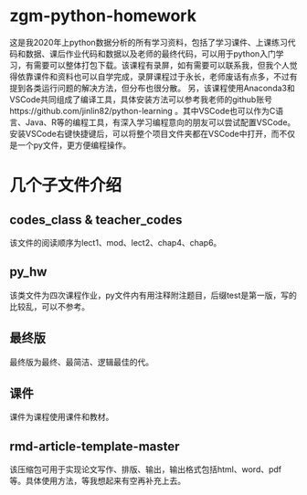 # zgm-python-homework
这是我2020年上python数据分析的所有学习资料，包括了学习课件、上课练习代码和数据、课后作业代码和数据以及老师的最终代码，可以用于python入门学习，有需要可以整体打包下载。该课程有录屏，如有需要可以联系我，但我个人觉得依靠课件和资料也可以自学完成，录屏课程过于永长，老师废话有点多，不过有提到各类运行问题的解决方法，但分布也很分散。
另，该课程使用Anaconda3和VSCode共同组成了编译工具，具体安装方法可以参考我老师的github账号https://github.com/jinlin82/python-learning 。其中VSCode也可以作为C语言、Java、R等的编程工具，有深入学习编程意向的朋友可以尝试配置VSCode。安装VSCode右键快捷键后，可以将整个项目文件夹都在VSCode中打开，而不仅是一个py文件，更方便编程操作。
# 几个子文件介绍
## codes_class & teacher_codes
该文件的阅读顺序为lect1、mod、lect2、chap4、chap6。
## py_hw
该类文件为四次课程作业，py文件内有用注释附注题目，后缀test是第一版，写的比较乱，可以不参考。
## 最终版
最终版为最终、最简洁、逻辑最佳的代。
## 课件
课件为课程使用课件和教材。
## rmd-article-template-master
该压缩包可用于实现论文写作、排版、输出，输出格式包括html、word、pdf等。具体使用方法，等我想起来有空再补充上去。
